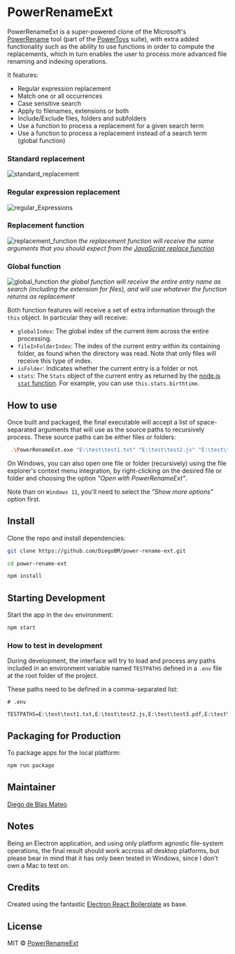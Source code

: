 # **PowerRenameExt**

PowerRenameExt is a super-powered clone of the Microsoft's [PowerRename](https://learn.microsoft.com/en-us/windows/powertoys/powerrename) tool (part of the [PowerToys](https://learn.microsoft.com/en-us/windows/powertoys) suite), with extra added functionality such as the ability to use functions in order to compute the replacements, which in turn enables the user to process more advanced file renaming and indexing operations.

It features:

- Regular expression replacement
- Match one or all occurrences
- Case sensitive search
- Apply to filenames, extensions or both
- Include/Exclude files, folders and subfolders
- Use a function to process a replacement for a given search term
- Use a function to process a replacement instead of a search term (global function)

### Standard replacement

![standard_replacement](https://user-images.githubusercontent.com/1613216/228226863-b538d7b2-6e0b-433a-b21c-eb4820a7c498.gif)

### Regular expression replacement

![regular_Expressions](https://user-images.githubusercontent.com/1613216/228227405-6923eafa-9c19-4f98-a21a-6c170280c537.gif)

### Replacement function

![replacement_function](https://user-images.githubusercontent.com/1613216/228227445-610beda2-dd01-47f0-b81b-6bdda638bf4c.gif)
_the replacement function will receive the same arguments that you should expect from the [JavaScript replace function](https://developer.mozilla.org/en-US/docs/Web/JavaScript/Reference/Global_Objects/String/replace#specifying_a_function_as_the_replacement)_

### Global function

![global_function](https://user-images.githubusercontent.com/1613216/228227476-0cfe254a-3286-4620-ac67-55bb827d1bc2.gif)
_the global function will receive the entire entry name as search (including the extension for files), and will use whatever the function returns as replacement_

Both function features will receive a set of extra information through the `this` object. In particular they will receive:

- `globalIndex`: The global index of the current item across the entire processing.
- `fileInFolderIndex`: The index of the current entry within its containing folder, as found when the directory was read. Note that only files will receive this type of index.
- `isFolder`: Indicates whether the current entry is a folder or not.
- `stats`: The `Stats` object of the current entry as returned by the [node.js `stat` function](https://nodejs.org/api/fs.html#fsstatpath-options-callback). For example, you can use `this.stats.birthtime`.

## How to use

Once built and packaged, the final executable will accept a list of space-separated arguments that will use as the source paths to recursively process. These source paths can be either files or folders:

```bash
 .\PowerRenameExt.exe "E:\test\test1.txt" "E:\test\test2.js" "E:\test\test3.pdf" "E:\test\test_folder"
```

On Windows, you can also open one file or folder (recursively) using the file explorer's context menu integration, by right-clicking on the desired file or folder and choosing the option _"Open with PowerRenameExt"_.

Note than on `Windows 11`, you'll need to select the _"Show more options"_ option first.

## Install

Clone the repo and install dependencies:

```bash
git clone https://github.com/DiegoBM/power-rename-ext.git

cd power-rename-ext

npm install
```

## Starting Development

Start the app in the `dev` environment:

```bash
npm start
```

### How to test in development

During development, the interface will try to load and process any paths included in an environment variable named `TESTPATHS` defined in a `.env` file at the root folder of the project.

These paths need to be defined in a comma-separated list:

```
# .env

TESTPATHS=E:\test\test1.txt,E:\test\test2.js,E:\test\test3.pdf,E:\test\test_folder
```

## Packaging for Production

To package apps for the local platform:

```bash
npm run package
```

## Maintainer

[Diego de Blas Mateo](https://github.com/DiegoBM)

## Notes

Being an Electron application, and using only platform agnostic file-system operations, the final result should work accross all desktop platforms, but please bear in mind that it has only been tested in Windows, since I don't own a Mac to test on.

## Credits

Created using the fantastic [Electron React Boilerplate](https://github.com/electron-react-boilerplate) as base.

## License

MIT © [PowerRenameExt](https://github.com/DiegoBM/power-rename-ext)
